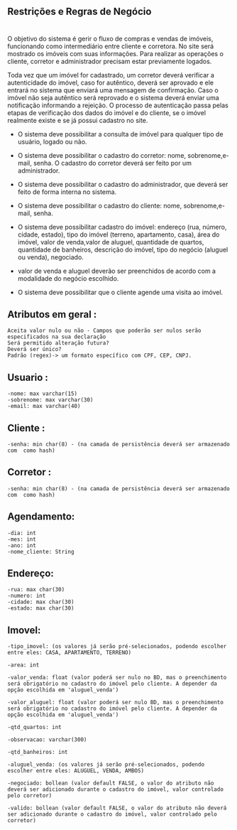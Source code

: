 ## Restrições e Regras de Negócio
#
O objetivo do sistema é gerir o fluxo de compras e vendas de imóveis, funcionando como intermediário entre cliente e corretora. No site será mostrado os imóveis com suas informações.
Para realizar as operações o cliente, corretor e administrador precisam estar previamente logados.

Toda vez que um imóvel for cadastrado, um corretor deverá verificar a autenticidade do imóvel, caso for autêntico, deverá ser aprovado e ele entrará no sistema que enviará uma mensagem de confirmação. Caso o imóvel não seja autêntico será reprovado e o sistema deverá enviar uma notificação informando a rejeição. O processo de autenticação passa pelas etapas de verificação dos dados do imóvel e do cliente, se o imóvel realmente existe e se já possui cadastro no site.

* O sistema deve possibilitar a consulta de imóvel para qualquer tipo de usuário, logado ou não.

* O sistema deve possibilitar o cadastro do corretor: nome, sobrenome,e-mail, senha. O cadastro do corretor deverá ser feito por um administrador. 

* O sistema deve possibilitar o cadastro do administrador, que deverá ser feito de forma interna no sistema. 

* O sistema deve possibilitar o cadastro do cliente: nome, sobrenome,e-mail, senha.

* O sistema deve possibilitar cadastro do imóvel: endereço (rua, número, cidade, estado), tipo do imóvel (terreno, apartamento, casa), área do imóvel, valor de venda,valor de aluguel, quantidade de quartos, quantidade de banheiros, descrição do imóvel, tipo do negócio (aluguel ou venda), negociado.

* valor de venda e aluguel deverão ser preenchidos de acordo com a modalidade do negócio escolhido. 

* O sistema deve possibilitar que o cliente agende uma visita ao imóvel.  

 

## Atributos em geral :
    Aceita valor nulo ou não - Campos que poderão ser nulos serão especificados na sua declaração
    Será permitido alteração futura?
    Deverá ser único?
    Padrão (regex)-> um formato específico com CPF, CEP, CNPJ.

## Usuario :
    -nome: max varchar(15)
    -sobrenome: max varchar(30)
    -email: max varchar(40)
    
## Cliente : 
    -senha: min char(8) - (na camada de persistência deverá ser armazenado com  como hash)

## Corretor :
    -senha: min char(8) - (na camada de persistência deverá ser armazenado com  como hash)

## Agendamento: 
    -dia: int
    -mes: int
    -ano: int
    -nome_cliente: String 

## Endereço: 
    -rua: max char(30) 
    -numero: int
    -cidade: max char(30) 
    -estado: max char(30) 

## Imovel: 
    -tipo_imovel: (os valores já serão pré-selecionados, podendo escolher entre eles: CASA, APARTAMENTO, TERRENO)

    -area: int 

    -valor_venda: float (valor poderá ser nulo no BD, mas o preenchimento será obrigatório no cadastro do imóvel pelo cliente. A depender da opção escolhida em 'aluguel_venda')

    -valor_aluguel: float (valor poderá ser nulo BD, mas o preenchimento será obrigatório no cadastro do imóvel pelo cliente. A depender da opção escolhida em 'aluguel_venda')

    -qtd_quartos: int

    -observacao: varchar(300)

    -qtd_banheiros: int

    -aluguel_venda: (os valores já serão pré-selecionados, podendo escolher entre eles: ALUGUEL, VENDA, AMBOS)

    -negociado: bollean (valor default FALSE, o valor do atributo não deverá ser adicionado durante o cadastro do imóvel, valor controlado pelo corretor)

    -valido: bollean (valor default FALSE, o valor do atributo não deverá ser adicionado durante o cadastro do imóvel, valor controlado pelo corretor)